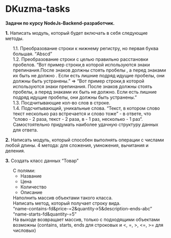 # DKuzma-tasks

<b>Задачи по курсу NodeJs-Backend-разработчик.</b>

<b>1.</b> Написать модуль, который будет включать в себя следующие методы.
<ul type='None'>
<li>1.1. Преобразование строки к нижнему регистру, но первая буква большая. “Abscd”</li>
<li>1.2. Преобразование строки с целью правильно расстановки пробелов. “Вот пример строки,в которой     используются знаки препинания.После знаков должны стоять пробелы , а перед знаками их быть не должно .    Если есть лишние подряд идущие пробелы, они должны быть устранены.” =>
“Вот пример строки,в которой используются знаки препинания. После знаков должны стоять пробелы, а перед знаками их быть не должно. Если есть лишние подряд идущие пробелы, они должны быть устранены.” </li>
<li>1.3. Посдчитывающие кол-во слов в строке.</li>
<li>1.4. Подсчитывающий, уникальные слова. “Текст, в котором слово текст несколько раз встречается и слово тоже” - в ответе, что “слово - 2 раза, текст - 2 раза, в - 1 раз, несколько - 1 раз“. Самостоятельно придумать наиболее удачную структуру данных для ответа. </li>
</ul>

<b>2.</b> Написать модуль, который способен выполнять операции с числами любой длины.
4 метода: для сложения, умножения, вычитания и деления.<br>

<b>3.</b> Создать класс данных “Товар”
<ul type='None'>
<li>С полями:
<ul>
  <li>Название
  <li>Цена</li>
  <li>Количество</li>
  <li>Описание</li>
  </ul>
<li>Наполнить массив объектами такого класса.</li>
<li>Написать метод, который получает строку вида.<br>
“name-contains-fd&price-=2&quantity->5&description-ends-abc”<br>
“name-starts-fd&quantity-=5”<br>
На выходе возвращает массив, только с подходящими объектами<br>
возможны (contains, starts, ends для строковых и <, =, >, <=, >= для числовых)</li>
